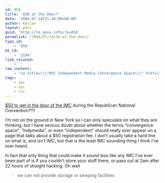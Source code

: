 ```yaml
---
id: 858
title: '$50 at the Door?'
date: '2004-07-14T21:38:00+00:00'
author: Kellan
layout: post
guid: 'http://lm.quxx.info/?p=858'
permalink: /2004/07/14/50-at-the-door/
typo_id:
    - '856'
mt_id:
    - '2194'
link_related:
    - ''
raw_content:
    - "<a title=\\\"NYC Independent Media Convergence Space\\\" href=\\\"https://secure.mediajumpstart.net/orgs/nycgrassrootsmedia.org/mediaspace/?p=register\\\">$50 to get in the door of the IMC</a> during the Republican National Convention?!?!\r\n\r\nI\\'m not on the ground in New York so I can only speculate on what they are thinking, but I have serious doubt about whether the terms \\\"convergence space\\\", \\\"Indymedia\\\", or even \\\"independent\\\" should really ever appear on a page that talks about a $50 registration fee.  I don\\'t usually take a hard line on what is, and isn\\'t IMC, but that is the least IMC sounding thing I think I\\'ve ever heard.\r\n\r\nIn fact that only thing that could make it sound less like any IMC I\\'ve ever been part of is if you couldn\\'t store your stuff there, or pass out at 2am after 22 hours of straight hacking.  Oh wait\r\n<blockquote>\r\nwe can not provide storage or sleeping facilities\r\n</blockquote>"
tags:
    - imc
    - nyc
    - rnc
---
```


[$50 to get in the door of the IMC](https://secure.mediajumpstart.net/orgs/nycgrassrootsmedia.org/mediaspace/?p=register "NYC Independent Media Convergence Space") during the Republican National Convention?!?!

I’m not on the ground in New York so I can only speculate on what they are thinking, but I have serious doubt about whether the terms “convergence space”, “Indymedia”, or even “independent” should really ever appear on a page that talks about a $50 registration fee. I don’t usually take a hard line on what is, and isn’t IMC, but that is the least IMC sounding thing I think I’ve ever heard.

In fact that only thing that could make it sound less like any IMC I’ve ever been part of is if you couldn’t store your stuff there, or pass out at 2am after 22 hours of straight hacking. Oh wait

> we can not provide storage or sleeping facilities